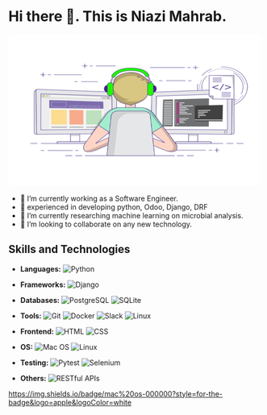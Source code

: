<h1>Hi there 👋. This is Niazi Mahrab.</h1> 
<img src="https://github.com/niazi12/niazi12/blob/main/programming.gif" alt="👋 Hi there! I'm (Raymo(111|nd Li)|https://raymond.li)" title="Niazi Mahrab" width="500" height="300"/>


- 🔭 I’m currently working as a Software Engineer.
- 🌱 experienced in developing python, Odoo, Django, DRF
- 🤝 I’m currently researching machine learning on microbial analysis.
- 👯 I’m looking to collaborate on any new technology.

## Skills and Technologies
- **Languages:** ![Python](https://img.shields.io/badge/Python-14354C?style=for-the-badge&logo=python&logoColor=white)
- **Frameworks:** ![Django](https://img.shields.io/badge/Django-092E20?style=for-the-badge&logo=django&logoColor=white)
- **Databases:** ![PostgreSQL](https://img.shields.io/badge/PostgreSQL-316192?style=for-the-badge&logo=postgresql&logoColor=white) ![SQLite](https://img.shields.io/badge/SQLite-07405E?style=for-the-badge&logo=sqlite&logoColor=white) 
- **Tools:** ![Git](https://img.shields.io/badge/GitHub-100000?style=for-the-badge&logo=github&logoColor=white) ![Docker](https://img.shields.io/badge/Docker-2496ED?logo=docker&logoColor=white) ![Slack](https://img.shields.io/badge/Slack-4A154B?style=for-the-badge&logo=slack&logoColor=white) ![Linux](https://img.shields.io/badge/Linux-FCC624?style=for-the-badge&logo=linux&logoColor=black)
- **Frontend:** ![HTML](https://img.shields.io/badge/HTML5-E34F26?style=for-the-badge&logo=html5&logoColor=white) ![CSS](https://img.shields.io/badge/CSS-239120?&style=for-the-badge&logo=css3&logoColor=white)
  
- **OS:** ![Mac OS](https://img.shields.io/badge/mac%20os-000000?style=for-the-badge&logo=apple&logoColor=white) ![Linux](https://img.shields.io/badge/Linux-FCC624?style=for-the-badge&logo=linux&logoColor=black)
- **Testing:** ![Pytest](https://img.shields.io/badge/Pytest-0A9EDC?logo=pytest&logoColor=white) ![Selenium](https://img.shields.io/badge/Selenium-43B02A?logo=selenium&logoColor=white)
- **Others:** ![RESTful APIs](https://img.shields.io/badge/RESTful_APIs-000000?logo=json&logoColor=white) 



https://img.shields.io/badge/mac%20os-000000?style=for-the-badge&logo=apple&logoColor=white

